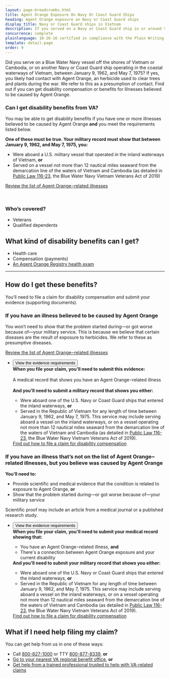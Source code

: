 ```yaml
---
layout: page-breadcrumbs.html
title: Agent Orange Exposure On Navy Or Coast Guard Ships
heading: Agent Orange exposure on Navy or Coast Guard ships
display_title: Navy or Coast Guard ships in Vietnam
description: If you served on a Navy or Coast Guard ship in or around Vietnam during the Vietnam Era, you may have been exposed to Agent Orange. Find out if you're eligible for VA disability pay and other benefits for illnesses related to contact with this herbicide.
concurrence: complete
plainlanguage: 10-26-16 certified in compliance with the Plain Writing Act
template: detail-page
order: 9
---
```


<div class="va-introtext">

Did you serve on a Blue Water Navy vessel off the shores of Vietnam or Cambodia, or on another Navy or Coast Guard ship operating in the coastal waterways of Vietnam, between January 9, 1962, and May 7, 1975? If yes, you likely had contact with Agent Orange, an herbicide used to clear trees and plants during the war. We refer to this as a presumption of contact. Find out if you can get disability compensation or benefits for illnesses believed to be caused by Agent Orange.

</div>

<div class="feature" markdown="1">

### Can I get disability benefits from VA?

You may be able to get disability benefits if you have one or more illnesses believed to be caused by Agent Orange **and** you meet the requirements listed below.

**One of these must be true. Your military record must show that between January 9, 1962, and May 7, 1975, you:**
- Were aboard a U.S. military vessel that operated in the inland waterways of Vietnam, **or**
- Served on a vessel not more than 12 nautical miles seaward from the demarcation line of the waters of Vietnam and Cambodia (as detailed in [Public Law 116-23](https://www.congress.gov/bill/116th-congress/house-bill/299/text), the Blue Water Navy Vietnam Veterans Act of 2019)

[Review the list of Agent Orange‒related illnesses](/disability/eligibility/hazardous-materials-exposure/agent-orange/related-diseases/)

<br>

### Who’s covered?

- Veterans
- Qualified dependents

</div>

## What kind of disability benefits can I get?

- Health care
- Compensation (payments)
- [An Agent Orange Registry health exam](/disability/eligibility/hazardous-materials-exposure/agent-orange/registry-health-exam/)

-----

## How do I get these benefits?

You’ll need to file a claim for disability compensation and submit your evidence (supporting documents).<br>

### If you have an illness believed to be caused by Agent Orange

You won’t need to show that the problem started during—or got worse because of—your military service. This is because we believe that certain diseases are the result of exposure to herbicides. We refer to these as presumptive diseases. <br>

[Review the list of Agent Orange‒related illnesses](/disability/eligibility/hazardous-materials-exposure/agent-orange/related-diseases/)

<ul class="usa-accordion-bordered">
  <li>
    <button class="usa-accordion-button"
      aria-expanded="false"
      aria-controls="evidence-1">
      View the evidence requirements
    </button>
    <div id="evidence-1" class="usa-accordion-content">
      <strong>When you file your claim, you'll need to submit this evidence:</strong> <br>
      <br>
      A medical record that shows you have an Agent Orange‒related illness <br>
      <br>
      <strong>And you'll need to submit a military record that shows you either:</strong>
      <ul>        
        <li>Were aboard one of the U.S. Navy or Coast Guard ships that entered the inland waterways, <strong>or</strong></li>
        <li>Served in the Republic of Vietnam for any length of time between January 9, 1962, and May 7, 1975. This service may include serving aboard a vessel on the inland waterways, or on a vessel operating not more than 12 nautical miles seaward from the demarcation line of the waters of Vietnam and Cambodia (as detailed in <a href="https://www.congress.gov/bill/116th-congress/house-bill/299/text">Public Law 116-23</a>, the Blue Water Navy Vietnam Veterans Act of 2019).</li>
      </ul>
      <a href="https://vagov-content-pr-407.herokuapp.com/disability/how-to-file-claim/">Find out how to file a claim for disability compensation</a>
    </div>
  </li>
  </ul>

### If you have an illness that’s not on the list of Agent Orange‒related illnesses, but you believe was caused by Agent Orange

**You’ll need to:**
- Provide scientific and medical evidence that the condition is related to exposure to Agent Orange, **or** <br>
- Show that the problem started during—or got worse because of—your military service

Scientific proof may include an article from a medical journal or a published research study. 

<ul class="usa-accordion-bordered">
  <li>
    <button class="usa-accordion-button"
      aria-expanded="false"
      aria-controls="evidence-2">
      View the evidence requirements
    </button>
    <div id="evidence-2" class="usa-accordion-content">
      <strong>When you file your claim, you'll need to submit your medical record showing that:</strong> <br>
      <ul>
        <li>You have an Agent Orange‒related illness, <strong>and</strong></li>
        <li>There's a connection between Agent Orange exposure and your current disability</li>
      </ul>          
      <strong>And you'll need to submit your military record that shows you either:</strong>      
      <ul>
        <li>Were aboard one of the U.S. Navy or Coast Guard ships that entered the inland waterways, <strong>or</strong></li>
        <li>Served in the Republic of Vietnam for any length of time between January 9, 1962, and May 7, 1975. This service may include serving aboard a vessel on the inland waterways, or on a vessel operating not more than 12 nautical miles seaward from the demarcation line of the waters of Vietnam and Cambodia (as detailed in <a href="https://www.congress.gov/bill/116th-congress/house-bill/299/text">Public Law 116-23</a>, the Blue Water Navy Vietnam Veterans Act of 2019).</li>
      </ul>
      <a href="https://vagov-content-pr-407.herokuapp.com/disability/how-to-file-claim/">Find out how to file a claim for disability compensation</a>
    </div>
  </li>
  </ul>

## What if I need help filing my claim?
You can get help from us in one of these ways:
- Call <a href="tel:+1-800-827-1000">800-827-1000</a> or TTY <a href="tel:+18008778339">800-877-8339</a>, **or**
- [Go to your nearest VA regional benefit office](/find-locations/), **or**
- [Get help from a trained professional trusted to help with VA-related claims](/disability/get-help-filing-claim/)
